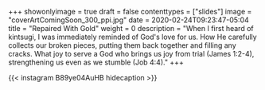 +++
showonlyimage = true
draft = false
contenttypes = ["slides"]
image = "coverArtComingSoon_300_ppi.jpg"
date = 2020-02-24T09:23:47-05:04
title = "Repaired With Gold"
weight = 0
description = "When I first heard of kintsugi, I was immediately reminded of God's love for us. How He carefully collects our broken pieces, putting them back together and filling any cracks. What joy to serve a God who brings us joy from trial (James 1:2-4), strengthening us even as we stumble (Job 4:4)."
+++


{{< instagram B89ye04AuHB hidecaption >}}